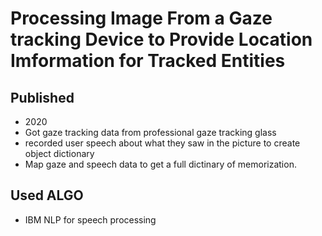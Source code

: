 # Processing Image From a Gaze tracking Device to Provide Location Imformation for Tracked Entities
## Published
- 2020
- Got gaze tracking data from professional gaze tracking glass
- recorded user speech about what they saw in the picture to create object dictionary
- Map gaze and speech data to get a full dictinary of memorization. 

## Used ALGO
- IBM NLP for speech processing 
